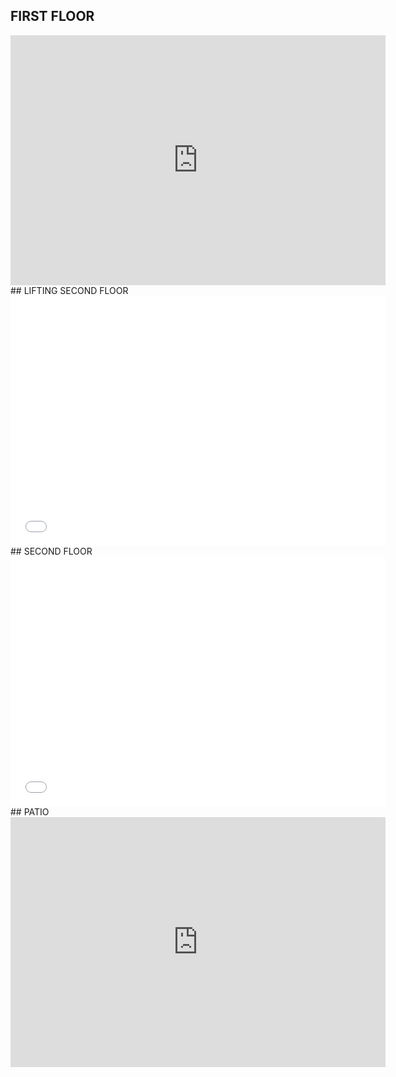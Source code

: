 ## FIRST FLOOR
<iframe width="600" height="400" allowfullscreen style="border-style:none;" src="https://cdn.pannellum.org/2.5/pannellum.htm#panorama=https%3A//i.loli.net/2021/10/01/puVEvWwkASIRBts.png&autoLoad=true"></iframe>
## LIFTING SECOND FLOOR
<iframe width="600" height="400" allowfullscreen style="border-style:none;" src="<a href="https://sm.ms/image/JXawjt7hRyHGMTq" target="_blank"><img src="https://i.loli.net/2021/10/01/JXawjt7hRyHGMTq.png" ></a>"></iframe>
## SECOND FLOOR
<iframe width="600" height="400" allowfullscreen style="border-style:none;" src="<a href="https://sm.ms/image/zAjRHLEiQIx9U2a" target="_blank"><img src="https://i.loli.net/2021/10/01/zAjRHLEiQIx9U2a.png" ></a>"></iframe>
## PATIO
<iframe width="600" height="400" allowfullscreen style="border-style:none;" src="https://cdn.pannellum.org/2.5/pannellum.htm#panorama=https%3A//i.loli.net/2021/10/01/3E26olGQHZMkmOj.jpg"></iframe>
